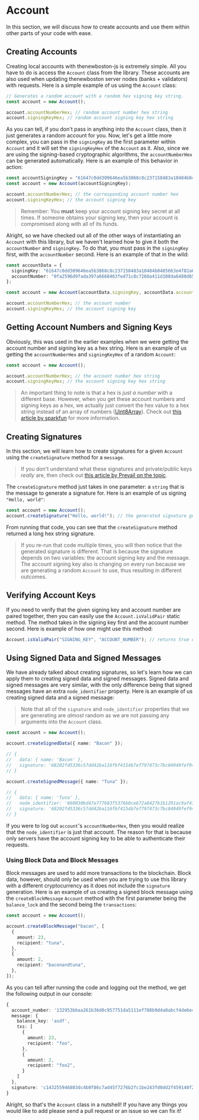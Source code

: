 # Account

In this section, we will discuss how to create accounts and use them within other parts of your code with ease.

## Creating Accounts

Creating local accounts with thenewboston-js is extremely simple. All you have to do is access the `Account` class from the library. These accounts are also used when updating thenewboston server nodes (banks + validators) with requests. Here is a simple example of us using the `Account` class:

```ts
// Generates a random account with a random hex signing key string.
const account = new Account();

account.accountNumberHex; // random account number hex string
account.signingKeyHex; // random account signing key hex string
```

As you can tell, if you don't pass in anything into the `Account` class, then it just generates a random account for you. Now, let's get a little more complex, you can pass in the `signingKey` as the first parameter within `Account` and it will set the `signingKeyHex` of the `Account` as it. Also, since we are using the signing-based cryptographic algorithms, the `accountNumberHex` can be generated automatically. Here is an example of this behavior in action:

```ts
const accountSigningKey = "61647c0dd309646ea5b3868c8c237158483a10484b0485663e4f82a68a10535e";
const account = new Account(accountSigningKey);

account.accountNumberHex; // the corresponding account number hex
account.signingKeyHex; // the account signing key
```

> Remember: You **must** keep your account signing key secret at all times. If someone obtains your signing key, then your account is compromised along with all of its funds.

Alright, so we have checked out all of the other ways of instantiating an `Account` with this library, but we haven't learned how to give it both the `accountNumber` and `signingKey`. To do that, you must pass in the `signingKey` first, with the `accountNumber` second. Here is an example of that in the wild:

```ts
const accountData = {
  signingKey: "61647c0dd309646ea5b3868c8c237158483a10484b0485663e4f82a68a10535e",
  accountNumber: "0fa2596d9fada397a6668463fed71c8c7260a411d108da6480d65121d443cc58",
};

const account = new Account(accountData.signingKey, accountData.accountNumber);

account.accountNumberHex; // the account number
account.signingKeyHex; // the account signing key
```

## Getting Account Numbers and Signing Keys

Obviously, this was used in the earlier examples when we were getting the account number and signing key as a hex string. Here is an example of us getting the `accountNumberHex` and `signingKeyHex` of a random `Account`:

```ts
const account = new Account();

account.accountNumberHex; // the account number hex string
account.signingKeyHex; // the account signing key hex string
```

> An important thing to note is that a hex is _just a number_ with a different base. However, when you get these account numbers and signing keys as a hex, we actually just convert the hex value to a hex string instead of an array of numbers ([Uint8Array](https://developer.mozilla.org/en-US/docs/Web/JavaScript/Reference/Global_Objects/Uint8Array)). Check out [this article by sparkfun](https://learn.sparkfun.com/tutorials/hexadecimal/all) for more information.

## Creating Signatures

In this section, we will learn how to create signatures for a given `Account` using the `createSignature` method for a `message`.

> If you don't understand what these signatures and private/public keys _really_ are, then check out [this article by Prevail on the topic](https://www.preveil.com/blog/public-and-private-key/).

The `createSignature` method just takes in one parameter: a `string` that is the message to generate a signature for. Here is an example of us signing `"Hello, world"`:

```ts
const account = new Account();
account.createSignature("Hello, world!"); // the generated signature generated using the account's `signingKey` and `message`
```

From running that code, you can see that the `createSignature` method returned a long hex string signature.

> If you re-run that code multiple times, you will then notice that the generated signature is different. That is because the signature depends on two variables: the account signing key and the message. The account signing key also is changing on every run because we are generating a random `Account` to use, thus resulting in different outcomes.

## Verifying Account Keys

If you need to verify that the given signing key and account number are paired together, then you can easily use the `Account.isValidPair` static method. The method takes in the signing key first and the account number second. Here is example of how one might use this method:

```ts
Account.isValidPair("SIGNING_KEY", "ACCOUNT_NUMBER"); // returns true only if the signing key's public key is the given account number
```

## Using Signed Data and Signed Messages

We have already talked about creating signatures, so let's learn how we can apply them to creating signed data and signed messages. Signed data and signed messages are very similar, with the only difference being that signed messages have an extra `node_identifier` property. Here is an example of us creating signed data and a signed message:

> Note that all of the `signature` and `node_identifier` properties that we are generating are _almost_ random as we are not passing any arguments into the `Account` class.

```ts
const account = new Account();

account.createSignedData({ name: "Bacon" });

// {
//   data: { name: 'Bacon' },
//   signature: '68202fd5336c57dd42ba116fbf4154b7ef797473c7bc04949fef943c37b7b448ababf22c94711cd5f0fc603f5bd7d10d4e96dff9c876599de9fe887dfffe6d01'
// }

account.createSignedMessage({ name: "Tuna" });

// {
//   data: { name: 'Tuna' },
//   node_identifier: '660030bd47e777683f5376b0ce672a8427b1b1201ac9af4726766738edeb3c2e',
//   signature: '68202fd5336c57dd42ba116fbf4154b7ef797473c7bc04949fef943c37b7b448ababf22c94711cd5f0fc603f5bd7d10d4e96dff9c876599de9fe887dfffe6d01'
// }
```

If you were to log out `account`'s `accountNumberHex`, then you would realize that the `node_identifier` is just that account. The reason for that is because only servers have the account signing key to be able to authenticate their requests.

### Using Block Data and Block Messages

Block messages are used to add more transactions to the blockchain. Block data, however, should only be used when you are trying to use this library with a different cryptocurrency as it does not include the `signature` generation. Here is an example of us creating a signed block message using the `createBlockMessage` `Account` method with the first parameter being the `balance_lock` and the second being the `transactions`:

```ts
const account = new Account();

account.createBlockMessage("bacon", [
  {
    amount: 23,
    recipient: "tuna",
  },
  {
    amount: 2,
    recipient: "baconandtuna",
  },
]);
```

As you can tell after running the code and logging out the method, we get the following output in our console:

```ts
{
  account_number: '132953bbaa261b36d0c957751da5111ef788b9d4a0abcf4de6e41efc7e0f875f',
  message: {
    balance_key: 'asdf',
    txs: [
      {
        amount: 23,
        recipient: "foo",
      },
      {
        amount: 2,
        recipient: "foo2",
      }
    ]
  },
  signature: 'c143255946803dc4b0f86c7ad45f7276b2fc1be243fd0dd2f459140f2bd3a189e9588e6ce40cf1631e80e6c9269ebfac9ca5e7865fdd48a81de3566c0af97501'
}
```

Alright, so that's the `Account` class in a nutshell! If you have any things you would like to add please send a pull request or an issue so we can fix it!
